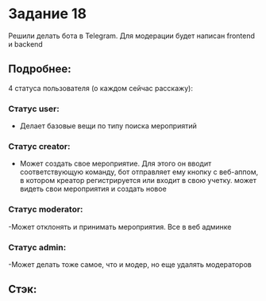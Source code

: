 # Задание 18
Решили делать бота в Telegram. Для модерации будет написан frontend и backend

## Подробнее:

4 статуса пользователя (о каждом сейчас расскажу):

### Статус user: 

- Делает базовые вещи по типу поиска мероприятий

### Статус creator:

- Может создать свое мероприятие. Для этого он вводит соответствующую команду, бот отправляет ему кнопку с веб-аппом, в котором креатор регистрируется или входит в свою учетку. может видеть свои мероприятия и создать новое

### Статус moderator:

-Может отклонять и принимать мероприятия. Все в веб админке

### Статус admin:

-Может делать тоже самое, что и модер, но еще удалять модераторов

## Стэк:

